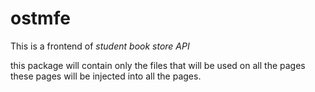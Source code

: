 # ostmfe
This is a frontend of _student book store API_

this package will contain only the files that will be used on all the pages
these pages will be injected into all the pages. 
